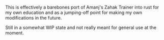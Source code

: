 This is effectively a barebones port of Amanj's Zahak Trainer into rust for my own education and as a jumping-off point for making my own modifications in the future.

Still in a somewhat WIP state and not really meant for general use at the moment.
